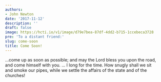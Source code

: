 ```yaml
---
authors:
- John Newton
date: '2017-11-12'
description: ''
draft: false
image: https://hcti.io/v1/image/d79e7bea-87df-4dd2-b715-1ccebeca3728
pre: 'To a distant friend:'
slug: come-soon
title: Come Soon!
---
```


...come up as soon as possible; and may the Lord bless you upon the road, and come himself with you. ... I long for the time. How snugly shall we sit and smoke our pipes, while we settle the affairs of the state and of the churches!